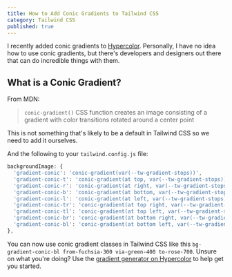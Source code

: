 ```yaml
---
title: How to Add Conic Gradients to Tailwind CSS
category: Tailwind CSS
published: true
---
```


I recently added conic gradients to [Hypercolor](https://hypercolor.dev/). Personally, I have no idea how to use conic gradients, but there's developers and designers out there that can do incredible things with them.

## What is a Conic Gradient?

From MDN:

> `conic-gradient()` CSS function creates an image consisting of a gradient with color transitions rotated around a center point

This is not something that's likely to be a default in Tailwind CSS so we need to add it ourselves.


And the following to your `tailwind.config.js` file:

```js
backgroundImage: {
  'gradient-conic': 'conic-gradient(var(--tw-gradient-stops))',
  'gradient-conic-t': 'conic-gradient(at top, var(--tw-gradient-stops))',
  'gradient-conic-r': 'conic-gradient(at right, var(--tw-gradient-stops))',
  'gradient-conic-b': 'conic-gradient(at bottom, var(--tw-gradient-stops))',
  'gradient-conic-l': 'conic-gradient(at left, var(--tw-gradient-stops))',
  'gradient-conic-tr': 'conic-gradient(at top right, var(--tw-gradient-stops))',
  'gradient-conic-tl': 'conic-gradient(at top left, var(--tw-gradient-stops))',
  'gradient-conic-br': 'conic-gradient(at bottom right, var(--tw-gradient-stops))',
  'gradient-conic-bl': 'conic-gradient(at bottom left, var(--tw-gradient-stops))',
},
```

You can now use conic gradient classes in Tailwind CSS like this `bg-gradient-conic-bl from-fuchsia-300 via-green-400 to-rose-700`. Unsure on what you're doing? Use the [gradient generator on Hypercolor](https://hypercolor.dev/generator) to help get you started.